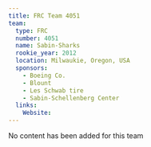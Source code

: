 ```yaml
---
title: FRC Team 4051
team:
  type: FRC
  number: 4051
  name: Sabin-Sharks
  rookie_year: 2012
  location: Milwaukie, Oregon, USA
  sponsors:
    - Boeing Co.
    - Blount
    - Les Schwab tire
    - Sabin-Schellenberg Center
  links:
    Website: 
---
```

No content has been added for this team